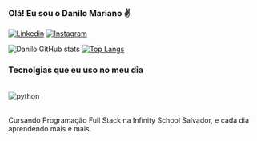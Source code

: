 ### Olá! Eu sou o Danilo Mariano ✌️

[![Linkedin](https://img.shields.io/badge/LinkedIn-0077B5?style=for-the-badge&logo=linkedin&logoColor=white)](www.linkedin.com/in/ssadanilo)
[![Instagram](https://img.shields.io/badge/Instagram-E4405F?style=for-the-badge&logo=instagram&logoColor=white)](https://www.instagram.com/ssadanilo)

![Danilo GitHub stats](https://github-readme-stats.vercel.app/api?username=ssadanilo&show_icons=true&theme=dracula)
[![Top Langs](https://github-readme-stats.vercel.app/api/top-langs/?username=ssadanilo)](https://github.com/anuraghazra/github-readme-stats)

### Tecnolgias que eu uso no meu dia

<div style="display: inline_block"><br/>
    <img align="center" alt="python" src="https://img.shields.io/badge/Python-14354C?style=for-the-badge&logo=python&logoColor=white" />
</div><br/>

Cursando Programação Full Stack na Infinity School Salvador, e cada dia aprendendo mais e mais. 
